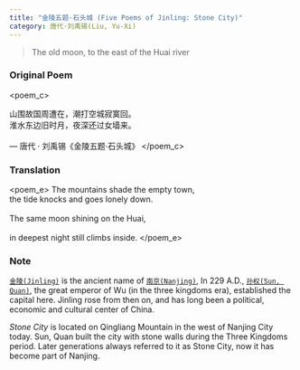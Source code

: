 ```yaml
---
title: "金陵五题·石头城 (Five Poems of Jinling: Stone City)"
category: 唐代·刘禹锡(Liu, Yu-Xi)
---
```


> The old moon, to the east of the Huai river

<!-- more -->

### Original Poem

<poem_c>

山围故国周遭在，潮打空城寂寞回。
<br>
淮水东边旧时月，夜深还过女墙来。 
<br>
<br>
— 唐代 · 刘禹锡《金陵五题·石头城》
</poem_c>
<br>

### Translation

<poem_e>
The mountains shade the empty town, 
<br>
the tide knocks and goes lonely down.
<br>
<br>
The same moon shining on the Huai,  
<br>
in deepest night still climbs inside.
</poem_e>
<br>

### Note

[`金陵(Jinling)`](https://zh.wikipedia.org/wiki/%E9%87%91%E9%99%B5%E5%9F%8E) is the ancient name of [`南京(Nanjing)`](https://en.wikipedia.org/wiki/Nanjing), In 229 A.D., [`孙权(Sun, Quan)`](https://en.wikipedia.org/wiki/Sun_Quan), the great emperor of Wu (in the three kingdoms era), established the capital here. Jinling rose from then on, and has long been a political, economic and cultural center of China.

_Stone City_ is located on Qingliang Mountain in the west of Nanjing City today. Sun, Quan built the city with stone walls during the Three Kingdoms period. Later generations always referred to it as Stone City, now it has become part of Nanjing.

